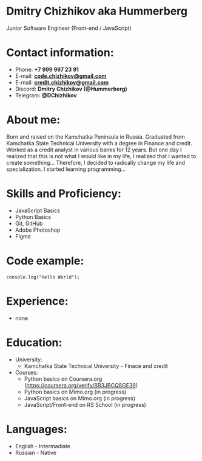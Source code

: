 # Dmitry Chizhikov aka Hummerberg
Junior Software Engineer (Front-end / JavaScript)
# Contact information:
* Phone: **+7 999 997 23 91**
* E-mail: **code.chizhikov@gmail.com**
* E-mail: **credit.chizhikov@gmail.com**
* Discord: **Dmitry Chizhikov (@Hummerberg)**
* Telegram: **@DChizhikov**
# About me:
Born and raised on the Kamchatka Peninsula in Russia. Graduated from Kamchatka State Technical University with a degree in Finance and credit. Worked as a credit analyst in various banks for 12 years. But one day I realized that this is not what I would like in my life, I realized that I wanted to create something... Therefore, I decided to radically change my life and specialization. I started learning programming...
# Skills and Proficiency:
* JavaScript Basics
* Python Basics
* Git, GitHub
* Adobe Photoshop
* Figma
# Code example:
`console.log("Hello World");`
# Experience:
* none
# Education:
* University:
  - Kamchatka State Technical University - Finace and credit
* Courses: 
  - Python basics on Coursera.org (https://coursera.org/verify/8B3JBCQ8GE39)
  - Python basics on Mimo.org (in progress)
  - JavaScript basics on Mimo.org (in progress)
  - JavaScript/Front-end on RS School (in progress)
# Languages:
* English - Intermadiate
* Russian - Native
